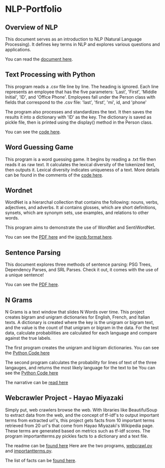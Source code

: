 # NLP-Portfolio

## Overview of NLP

This document serves as an introduction to NLP (Natural Language Processing). It defines key terms in NLP and explores various questions and applications.

You can read the [document here](https://github.com/meintgl/NLP-Portfolio/blob/main/Meinhard%20Benedict%20Capucao%20-%20NLP.pdf).

## Text Processing with Python

This program reads a .csv file line by line. The heading is ignored. Each line represents an employee that has the five
parameters:
    'Last', 'First', 'Middle Initial', 'ID', and 'Office Phone'.
Employees fall under the Person class with fields that correspond to the .csv file:
    'last', 'first', 'mi', id, and 'phone'

The program also processes and standardizes the text. It then saves the results it into a dictionary with 'ID' as the key.
The dictionary is saved as pickle file, then is printed using the display() method in the Person class.

You can see the [code here](https://github.com/meintgl/NLP-Portfolio/blob/main/Homework1_mdc190005/Homework_mdc190005.py).

## Word Guessing Game

This program is a word guessing game.
It begins by reading a .txt file then reads it as raw text. It calculates the lexical diversity of the tokenized text,
     then outputs it. Lexical diversity indicates uniqueness of a text.
More details can be found in the comments of the [code here](https://github.com/meintgl/NLP-Portfolio/blob/main/Homework%202_mdc190005/Homework2_mdc190005_2.py).

## Wordnet

WordNet is a hierarchal collection that contains the following: nouns, verbs, adjectives, and adverbs. It al contains glosses, which are short definitions, synsets, which are synonym sets, use examples, and relations to other words.

This program aims to demonstrate the use of WordNet and SentiWordNet.

You can see the [PDF here](https://github.com/meintgl/NLP-Portfolio/blob/main/MeinhardCapucao_WordNet.ipynb%20-%20Colaboratory.pdf)
and the [ipynb format here](https://github.com/meintgl/NLP-Portfolio/blob/main/MeinhardCapucao_WordNet.ipynb).

## Sentence Parsing

This document explores three methods of sentence parsing: PSG Trees, Dependency Parses, and SRL Parses.
Check it out, it comes with the use of a unique sentence!

You can see the [PDF here](https://github.com/meintgl/NLP-Portfolio/blob/main/Capucao_Meinhard_Portfolio%20Assignment_%20Sentence%20Parsing.pdf).

## N Grams

N Grams is a text window that slides N Words over time. This project creates bigram and unigram dictionaries for English, French, and Italian texts.
A dictionary is created where the key is the unigram or bigram text, and the value is the count of that unigram or bigram in the data. For the test data, calculate probabilities are calculated for  each language and compare against the true labels.

The first program creates the unigram and bigram dictionaries. 
You can see the [Python Code here](https://github.com/meintgl/NLP-Portfolio/blob/main/main.py)

The second program calculates the probability for lines of text of the three langauges, and returns the most likely language for the text to be
You can see the [Python Code here](https://github.com/meintgl/NLP-Portfolio/blob/main/calculate.py)

The narrative can be [read here](https://github.com/meintgl/NLP-Portfolio/blob/main/N-GramsNarrative.pdf)

## Webcrawler Project - Hayao Miyazaki

Simply put, web crawlers browse the web. With libraries like BeautifulSoup to extract data from the web, and the concept of tf-idf's to output important terms from extracted url's, this project gets facts from 10 important terms retrieved from 20 url's that come from Hayao Miyazaki's Wikipedia page. These terms are generated based on metrics such as tf-idf scores. The program importantterms.py pickles facts to a dictionary and a text file.


The readme can be [found here](https://github.com/meintgl/NLP-Portfolio/blob/main/Webcrawler_mdc190005/readme.md)
Here are the two programs, [webcrawl.py](https://github.com/meintgl/NLP-Portfolio/tree/main/Webcrawler_mdc190005) and [importantterms.py](https://github.com/meintgl/NLP-Portfolio/blob/main/Webcrawler_mdc190005/importantterms.py).

The list of facts can be [found here](https://github.com/meintgl/NLP-Portfolio/blob/main/Webcrawler_mdc190005/facts.txt).


